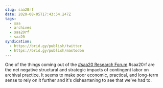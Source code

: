 ```yaml
---
slug: saa20rf
date: 2020-08-05T17:43:54.247Z
tags:
  - saa
  - archives
  - saa20rf
  - saa20
syndication:
  - https://brid.gy/publish/twitter
  - https://brid.gy/publish/mastodon
---
```

One of the things coming out of the [#saa20 Research Forum](https://www2.archivists.org/am2020/research-forum-2020/agenda) #saa20rf are the net negative structural and strategic impacts of contingent labor on archival practice. It seems to make poor economic, practical, and long-term sense to rely on it further and it's disheartening to see that we've had to. 